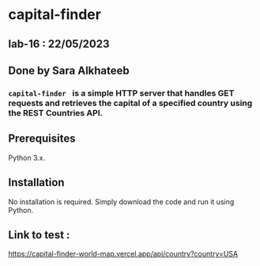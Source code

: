 # capital-finder
## lab-16 : 22/05/2023
## Done by Sara Alkhateeb

### `capital-finder ` is a simple HTTP server that handles GET requests and retrieves the capital of a specified country using the REST Countries API.

## Prerequisites
Python 3.x.

## Installation
No installation is required. Simply download the code and run it using Python.

## Link to test :
https://capital-finder-world-map.vercel.app/api/country?country=USA 